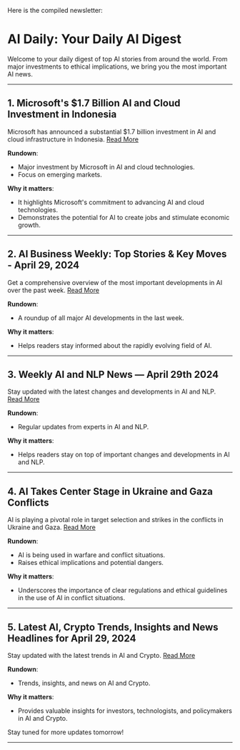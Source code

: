 Here is the compiled newsletter:

# **AI Daily: Your Daily AI Digest**

Welcome to your daily digest of top AI stories from around the world. From major investments to ethical implications, we bring you the most important AI news.

---
## **1. Microsoft's $1.7 Billion AI and Cloud Investment in Indonesia**
Microsoft has announced a substantial $1.7 billion investment in AI and cloud infrastructure in Indonesia. [Read More](https://abcnews.go.com/International/wireStory/microsoft-invest-17-billion-ai-cloud-infrastructure-indonesia-109776228)

**Rundown**:
- Major investment by Microsoft in AI and cloud technologies.
- Focus on emerging markets.

**Why it matters**:
- It highlights Microsoft's commitment to advancing AI and cloud technologies.
- Demonstrates the potential for AI to create jobs and stimulate economic growth.

---
## **2. AI Business Weekly: Top Stories & Key Moves - April 29, 2024**
Get a comprehensive overview of the most important developments in AI over the past week. [Read More](https://www.linkedin.com/pulse/ai-business-weekly-top-stories-key-moves-april-29-2024-sameer-khan-bekqc)

**Rundown**:
- A roundup of all major AI developments in the last week.

**Why it matters**:
- Helps readers stay informed about the rapidly evolving field of AI.

---
## **3. Weekly AI and NLP News — April 29th 2024**
Stay updated with the latest changes and developments in AI and NLP. [Read More](https://medium.com/nlplanet/weekly-ai-and-nlp-news-april-29th-2024-6d03b776d280)

**Rundown**:
- Regular updates from experts in AI and NLP.

**Why it matters**:
- Helps readers stay on top of important changes and developments in AI and NLP.

---
## **4. AI Takes Center Stage in Ukraine and Gaza Conflicts**
AI is playing a pivotal role in target selection and strikes in the conflicts in Ukraine and Gaza. [Read More](https://fortune.com/europe/2024/04/30/ai-takes-center-stage-in-target-selection-strikes-ukraine-gaza-marking-oppenheimer-moment-of-our-generation-weapons-military-vienna/)

**Rundown**:
- AI is being used in warfare and conflict situations.
- Raises ethical implications and potential dangers.

**Why it matters**:
- Underscores the importance of clear regulations and ethical guidelines in the use of AI in conflict situations.

---
## **5. Latest AI, Crypto Trends, Insights and News Headlines for April 29, 2024**
Stay updated with the latest trends in AI and Crypto. [Read More](https://www.linkedin.com/pulse/latest-ai-crypto-trends-insights-news-headlines-april-farrell-git3c)

**Rundown**:
- Trends, insights, and news on AI and Crypto.

**Why it matters**:
- Provides valuable insights for investors, technologists, and policymakers in AI and Crypto.

Stay tuned for more updates tomorrow!

---